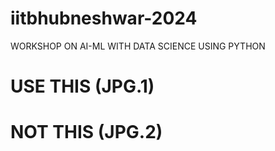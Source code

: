 # iitbhubneshwar-2024
WORKSHOP ON AI-ML WITH DATA SCIENCE USING PYTHON
# USE THIS (JPG.1)
# NOT THIS (JPG.2)
